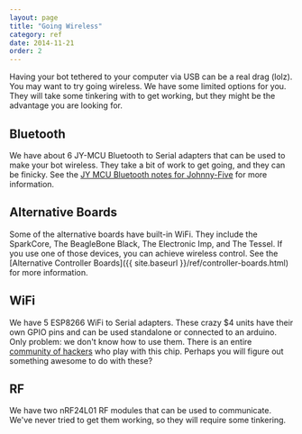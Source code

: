 ```yaml
---
layout: page
title: "Going Wireless"
category: ref
date: 2014-11-21
order: 2
---
```


Having your bot tethered to your computer via USB can be a real drag (lolz).  You may want to try going wireless.  We have some limited options for you.  They will take some tinkering with to get working, but they might be the advantage you are looking for.

## Bluetooth
We have about 6 JY-MCU Bluetooth to Serial adapters that can be used to make your bot wireless.  They take a bit of work to get going, and they can be finicky.  See the [JY MCU Bluetooth notes for Johnny-Five](https://github.com/rwaldron/johnny-five/wiki/JY-MCU-Bluetooth-Serial-Port-Module-Notes) for more information.

## Alternative Boards
Some of the alternative boards have built-in WiFi.  They include the SparkCore, The BeagleBone Black, The Electronic Imp, and The Tessel.  If you use one of those devices, you can achieve wireless control.  See the [Alternative Controller Boards]({{ site.baseurl }}/ref/controller-boards.html) for more information.

## WiFi
We have 5 ESP8266 WiFi to Serial adapters.  These crazy $4 units have their own GPIO pins and can be used standalone or connected to an arduino.  Only problem: we don't know how to use them.  There is an entire [community of hackers](http://www.esp8266.com/) who play with this chip.  Perhaps you will figure out something awesome to do with these?

## RF
We have two nRF24L01 RF modules that can be used to communicate.  We've never tried to get them working, so they will require some tinkering.  


